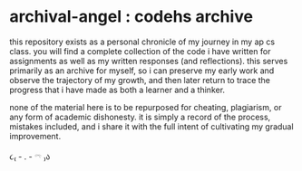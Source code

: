 # archival-angel : codehs archive

this repository exists as a personal chronicle of my journey in my ap cs class. you will find a complete collection of the code i have written for assignments as well as my written responses (and reflections). this serves primarily as an archive for myself, so i can preserve my early work and observe the trajectory of my growth, and then later return to trace the progress that i have made as both a learner and a thinker.

none of the material here is to be repurposed for cheating, plagiarism, or any form of academic dishonesty. it is simply a record of the process, mistakes included, and i share it with the full intent of cultivating my gradual improvement.

૮₍ - . - 𓍼 ₎ა‎

